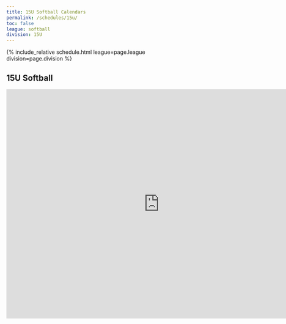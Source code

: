```yaml
---
title: 15U Softball Calendars
permalink: /schedules/15u/
toc: false
league: softball
division: 15U
---
```


{% include_relative schedule.html league=page.league division=page.division %}

## 15U Softball
<iframe src="https://calendar.google.com/calendar/embed?src=1hhjemk3eb1crpb154n38bq58aenmll3%40import.calendar.google.com&ctz=America%2FLos_Angeles" style="border: 0" width="800" height="600" frameborder="0" scrolling="no"></iframe>

